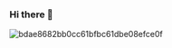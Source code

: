 ### Hi there 👋
![bdae8682bb0cc61bfbc61dbe08efce0f](https://user-images.githubusercontent.com/70452537/114314711-b20f2700-9af3-11eb-851a-f3530c7ee837.jpg)
